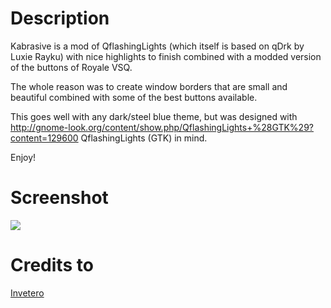 # Description
Kabrasive is a mod of QflashingLights (which itself is based on qDrk by Luxie Rayku) with nice highlights to finish combined with a modded version of the buttons of Royale VSQ.

The whole reason was to create window borders that are small and beautiful combined with some of the best buttons available.

This goes well with any dark/steel blue theme, but was designed with http://gnome-look.org/content/show.php/QflashingLights+%28GTK%29?content=129600 QflashingLights (GTK) in mind.

Enjoy!

# Screenshot
![](http://gnome-look.org/CONTENT/content-pre1/129732-1.png)

# Credits to 
[Invetero](http://gnome-look.org/usermanager/search.php?username=Invetero)
